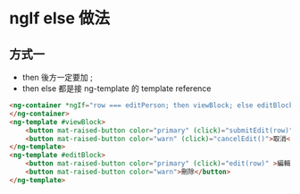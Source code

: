 # ngIf else 做法

## 方式一
- then 後方一定要加 ;
- then else 都是接 ng-template 的 template reference

```html
<ng-container *ngIf="row === editPerson; then viewBlock; else editBlock">
</ng-container>
<ng-template #viewBlock>
    <button mat-raised-button color="primary" (click)="submitEdit(row)" >送出</button>
    <button mat-raised-button color="warn" (click)="cancelEdit()">取消</button>
</ng-template>
<ng-template #editBlock>
    <button mat-raised-button color="primary" (click)="edit(row)" >編輯</button>
    <button mat-raised-button color="warn">刪除</button>
</ng-template>
```
